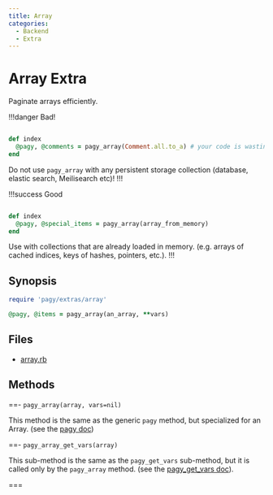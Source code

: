 ```yaml
---
title: Array
categories:
  - Backend
  - Extra
---
```


# Array Extra

Paginate arrays efficiently.

!!!danger Bad!

```rb

def index
  @pagy, @comments = pagy_array(Comment.all.to_a) # your code is wasting memory!
end
```

Do not use `pagy_array` with any persistent storage collection (database, elastic search, Meilisearch etc)!
!!!

!!!success Good

```rb

def index
  @pagy, @special_items = pagy_array(array_from_memory)
end
```

Use with collections that are already loaded in memory. (e.g. arrays of cached indices, keys of hashes, pointers, etc.).
!!!

## Synopsis

```ruby pagy.rb (initializer)
require 'pagy/extras/array'
```

```ruby Controller
@pagy, @items = pagy_array(an_array, **vars)
```

## Files

- [array.rb](https://github.com/ddnexus/pagy/blob/master/lib/pagy/extras/array.rb)

## Methods

==- `pagy_array(array, vars=nil)`

This method is the same as the generic `pagy` method, but specialized for an Array. (see
the [pagy doc](/docs/api/backend.md#pagy-collection-vars-nil))

==- `pagy_array_get_vars(array)`

This sub-method is the same as the `pagy_get_vars` sub-method, but it is called only by the `pagy_array` method. (see
the [pagy_get_vars doc](/docs/api/backend.md#pagy-get-vars-collection-vars)).

===
